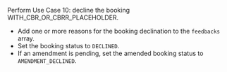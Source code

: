 Perform Use Case 10: decline the booking WITH_CBR_OR_CBRR_PLACEHOLDER.
* Add one or more reasons for the booking declination to the `feedbacks` array.
* Set the booking status to `DECLINED`.
* If an amendment is pending, set the amended booking status to  `AMENDMENT_DECLINED`.
